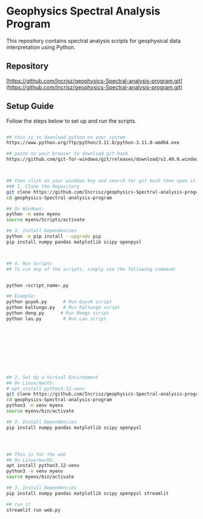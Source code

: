 # Geophysics Spectral Analysis Program

This repository contains spectral analysis scripts for geophysical data interpretation using Python.

## Repository

[https://github.com/Incrisz/geophysics-Spectral-analysis-program.git](https://github.com/Incrisz/geophysics-Spectral-analysis-program.git)

## Setup Guide

Follow the steps below to set up and run the scripts.


```bash

## this is to download python on your system 
https://www.python.org/ftp/python/3.11.8/python-3.11.8-amd64.exe

## paste on your browser to download git bash
https://github.com/git-for-windows/git/releases/download/v2.49.0.windows.1/Git-2.49.0-64-bit.exe



## then click on your windows key and search for git bash then open it 
### 1. Clone the Repository
git clone https://github.com/Incrisz/geophysics-Spectral-analysis-program.git
cd geophysics-Spectral-analysis-program

## On Windows:
python -m venv myenv
source myenv/Scripts/activate

## 3. Install Dependencies
python -m pip install --upgrade pip
pip install numpy pandas matplotlib scipy openpyxl



## 4. Run Scripts
## To run any of the scripts, simply use the following command:


python <script_name>.py

## Example:
python guyok.py      # Run Guyok script
python kaltungo.py   # Run Kaltungo script
python dong.py      # Run Momgo script
python lau.py        # Run Lau script










## 2. Set Up a Virtual Environment
## On Linux/macOS:
# apt install python3.12-venv
git clone https://github.com/Incrisz/geophysics-Spectral-analysis-program.git
cd geophysics-Spectral-analysis-program
python3 -m venv myenv
source myenv/bin/activate

## 3. Install Dependencies
pip install numpy pandas matplotlib scipy openpyxl 




## This is for the web
## On Linux/macOS:
apt install python3.12-venv
python3 -m venv myenv
source myenv/bin/activate

## 3. Install Dependencies
pip install numpy pandas matplotlib scipy openpyxl streamlit

## run it 
streamlit run web.py
